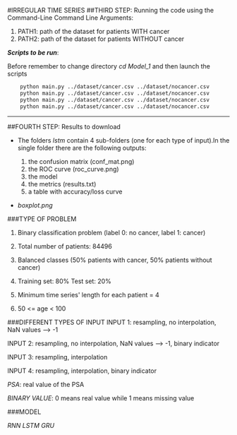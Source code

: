#IRREGULAR TIME SERIES
##THIRD STEP: Running the code using the Command-Line
Command Line Arguments:
1. PATH1: path of the dataset for patients WITH cancer 
2. PATH2: path of the dataset for patients WITHOUT cancer

***Scripts to be run***:

Before remember to change directory *cd Model_1* and then launch the scripts
```bash
    python main.py ../dataset/cancer.csv ../dataset/nocancer.csv 
    python main.py ../dataset/cancer.csv ../dataset/nocancer.csv 
    python main.py ../dataset/cancer.csv ../dataset/nocancer.csv 
    python main.py ../dataset/cancer.csv ../dataset/nocancer.csv 
```
***
##FOURTH STEP: Results to download
* The folders *lstm* contain 4 sub-folders (one for each type of input).In the single folder there are the following outputs:
  1. the confusion matrix (conf_mat.png)
  2. the ROC curve (roc_curve.png)
  3. the model 
  4. the metrics (results.txt)
  5. a table with accuracy/loss curve

* *boxplot.png* 

###TYPE OF PROBLEM

1. Binary classification problem (label 0: no cancer, label 1: cancer)

2. Total number of patients: 84496

3. Balanced classes (50% patients with cancer, 50% patients without cancer)


4. Training set: 80% Test set: 20% 


5. Minimum time series' length for each patient = 4


6. 50 <= age < 100


###DIFFERENT TYPES OF INPUT
INPUT 1: resampling, no interpolation, NaN values --> -1

INPUT 2: resampling, no interpolation, NaN values --> -1, binary indicator

INPUT 3: resampling, interpolation

INPUT 4: resampling, interpolation, binary indicator

*PSA*: real value of the PSA

*BINARY VALUE*: 0 means real value while 1 means missing value


###MODEL

*RNN*
*LSTM*
*GRU*



